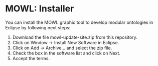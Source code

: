 # MOWL: Installer

You can install the MOWL graphic tool to develop modular ontologies in Eclipse by following next steps:

1. Download the file mowl-update-site.zip from this repository.
2. Click on Window -> Install New Software in Eclipse.
3. Click on Add -> Archive... and select the zip file.
4. Check the box in the software list and click on Next.
5. Accept the terms.

